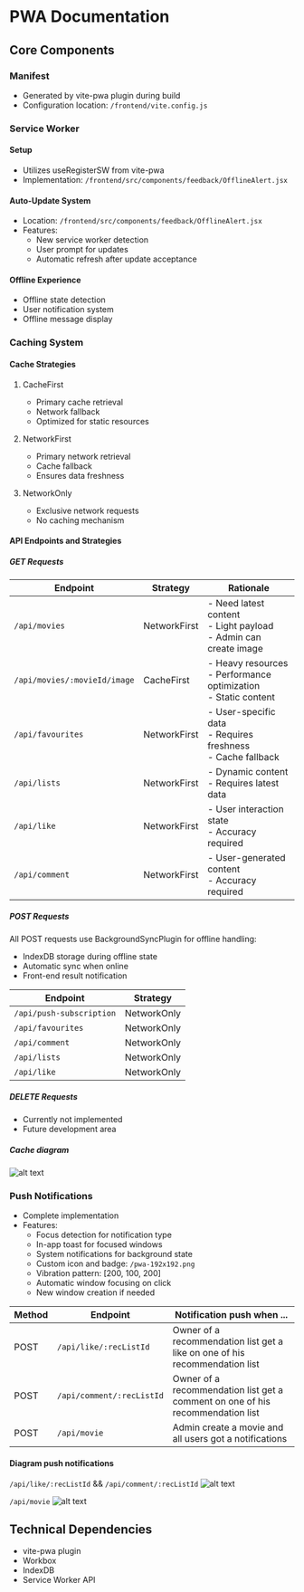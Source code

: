 # PWA Documentation

## Core Components

### Manifest
- Generated by vite-pwa plugin during build
- Configuration location: `/frontend/vite.config.js`

### Service Worker

#### Setup
- Utilizes useRegisterSW from vite-pwa
- Implementation: `/frontend/src/components/feedback/OfflineAlert.jsx`

#### Auto-Update System
- Location: `/frontend/src/components/feedback/OfflineAlert.jsx`
- Features:
  - New service worker detection
  - User prompt for updates
  - Automatic refresh after update acceptance

#### Offline Experience
- Offline state detection
- User notification system
- Offline message display

### Caching System

#### Cache Strategies

1. CacheFirst
   - Primary cache retrieval
   - Network fallback
   - Optimized for static resources

2. NetworkFirst
   - Primary network retrieval
   - Cache fallback
   - Ensures data freshness

3. NetworkOnly
   - Exclusive network requests
   - No caching mechanism

#### API Endpoints and Strategies

##### GET Requests

| Endpoint | Strategy | Rationale |
|----------|----------|-----------|
| `/api/movies` | NetworkFirst | - Need latest content<br>- Light payload<br>- Admin can create image |
| `/api/movies/:movieId/image` | CacheFirst | - Heavy resources<br>- Performance optimization<br>- Static content |
| `/api/favourites` | NetworkFirst | - User-specific data<br>- Requires freshness<br>- Cache fallback |
| `/api/lists` | NetworkFirst | - Dynamic content<br>- Requires latest data |
| `/api/like` | NetworkFirst | - User interaction state<br>- Accuracy required |
| `/api/comment` | NetworkFirst | - User-generated content<br>- Accuracy required |

##### POST Requests
All POST requests use BackgroundSyncPlugin for offline handling:
- IndexDB storage during offline state
- Automatic sync when online
- Front-end result notification

| Endpoint | Strategy |
|----------|----------|
| `/api/push-subscription` | NetworkOnly |
| `/api/favourites` | NetworkOnly |
| `/api/comment` | NetworkOnly |
| `/api/lists` | NetworkOnly |
| `/api/like` | NetworkOnly |

##### DELETE Requests
- Currently not implemented
- Future development area

##### Cache diagram 
![alt text](cache.png)

### Push Notifications
- Complete implementation
- Features:
  - Focus detection for notification type
  - In-app toast for focused windows
  - System notifications for background state
  - Custom icon and badge: `/pwa-192x192.png`
  - Vibration pattern: [200, 100, 200]
  - Automatic window focusing on click
  - New window creation if needed

| Method | Endpoint | Notification push when ... |
|----------|----------|-------------------|
| POST | `/api/like/:recListId` | Owner of a recommendation list get a like on one of his recommendation list
| POST | `/api/comment/:recListId` | Owner of a recommendation list get a comment on one of his recommendation list
| POST | `/api/movie` | Admin create a movie and all users got a notifications


#### Diagram push notifications
`/api/like/:recListId` && `/api/comment/:recListId`
![alt text](notif.png)

`/api/movie`
![alt text](image.png)

## Technical Dependencies
- vite-pwa plugin
- Workbox
- IndexDB
- Service Worker API